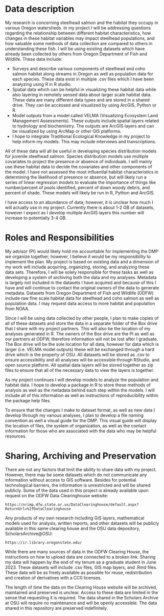 # Data description

My research is concerning steelhead salmon and the habitat they occupy in various Oregon watersheds. 
In my project I will be addressing questions regarding the relationship between different habitat characteristics, how changes in these habitat variables may impact steelhead populations, and how valuable some methods of data collection are compared to others in understanding these fish. 
I will be using existing datasets which have already been collected by others from Oregon Department of Fish and Wildlife. These data include:

- Surveys and describe various components of steelhead and coho salmon habitat along streams in Oregon as well as population data for each species. These data exist in multiple .csv files which I have been analyzing using R in R studio. 
- Spatial data which can be helpful in visualizing these habitat data while also layering in remotely sensed data about larger scale habitat data. These data are many different data types and are stored in a shared drive. They can be accessed and visualized by using ArcGIS, Python or R.
- Model outputs from a model called VELMA (Visualizing Ecosystem Land Management Assessments). These outputs include spatial layers related to hydrology and biochemistry. The outputs are ArcGIS layers and can be visualized by using ArcMap or other GIS platforms. 
- I hope to integrate Traditional Ecological Knowledge in my project to help inform my models. This may include interviews and transcriptions. 

All of these data will all be useful in developing species distribution models for juvenile steelhead salmon. Species distribution models use multiple covariates to project the presence or absence of individuals. I will mainly use these habitat data to decide the covariates and other components of the model. I have not assessed the most influential habitat characteristics in determining the likelihood of presence or absence, but will likely run a series of linear regression models to evaluate the importance of things like number/percent of pools identified, percent of down woody debris, and percent of shade. These models will likely be run in R, Python and ArcGIS. 
	
I have access to an abundance of data; however, it is unclear how much I will actually use in my project. Currently there is about 1-2 GB of datasets, however I expect as I develop multiple ArcGIS layers this number will increase to potentially 3-4 GB.  

# Roles and Responsibilities

My advisor (PI) would likely hold me accountable for implementing the DMP we organize together; however, 
I believe it would be my responsibility to implement the plan. My project is based on existing data and a dimension of my work will include acquiring, organizing, storing, and analyzing these data sets. 
Therefore, I will be solely responsible for these tasks as well as developing a system of archiving both the data and my analyses. Metadata is largely not included in the datasets I have acquired and because of this I have and will continue to contact the original owners of the data to generate metadata. Datasets from Oregon Department of Fish and Wildlife (ODFW) include raw fine scale habitat data for steelhead and coho salmon as well as population data. I may request data access to more habitat and population from NOAA. 
	
Since I will be using data collected by other people, 
I plan to make copies of all of these datasets and store the data in a separate folder of the Box drive that I share with my project partners. This will also be the location of my analyses generated in R. The owners of the Box drive are the PI as well as our partners at ODFW, therefore information will not be lost after I graduate. The Box drive will be the sole location for all data, however for data which is larger (i.e. VELMA model outputs) these will be exchanged through a hard drive which is the property of OSU. All datasets will be stored as .csv to ensure accessibility and all analyses will be accessible through RStudio, and open source platform. All spatial data layers will be stored together as zip files to ensure that all of the necessary data to view the layers is together. 
	
As my project continues I will develop models to analyze the population and habitat data. I hope to develop a package in R to store these methods of analysis as well as the metadata behind each step within the models. I will include all of this information as well as instructions of reproducibility within the package help files. 
	
To ensure that the changes I make to dataset format, as well as new data I develop through my various analyses, I plan to develop a file naming convention as well a visual guide for the DMP. This visual guide will display the location of files, the system of organization, as well as the contact information for those who are associated with the data who may be helpful resources. 

# Sharing, Archiving and Preservation

There are not any factors that limit the ability to share data with my project. However, there may be some datasets which do not communicate any information without access to GIS software. Besides for potential technological barriers, the information is unrestricted and will be shared publicly. Some of the data used in this project is already available upon request on the ODFW Data Clearinghouse website:
	
	https://nrimp.dfw.state.or.us/DataClearinghouse/default.aspx?ReturnUrl=%2fDataClearinghouse


Any products of my own research including GIS layers, mathematical models used for analysis, written reports, and other datasets will be publicly available in this same clearing house and the OSU data depository, ScholarsArchive@OSU:


	https://ir.library.oregonstate.edu/


While there are many sources of data in the ODFW Clearing House, the instructions on how to upload data are connected to a broken link. Sharing my data will happen by the end of my tenure as a graduate student in June 2023. These datasets will include .csv files, GIS map layers, and .Rmd files. These data will be as freely available as possible for reuse, redistribution and creation of derivatives with a CC0 licenses.


The length of time the data on the Clearing House website will be archived, maintained and preserved is unclear. Access to these data are limited in the sense that requesting it is required. The data shared in the Scholars Archive at OSU will require no maintenance and will be openly accessible. The data shared in this repository are preserved indefinitely. 


